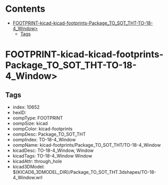 



Contents
========

* [FOOTPRINT-kicad-kicad-footprints-Package_TO_SOT_THT-TO-18-4_Window>](#footprint-kicad-kicad-footprints-package_to_sot_tht-to-18-4_window)
	* [Tags](#tags)

# FOOTPRINT-kicad-kicad-footprints-Package_TO_SOT_THT-TO-18-4_Window>

## Tags

- index: 10652
- hexID: 
- oompType: FOOTPRINT
- oompSize: kicad
- oompColor: kicad-footprints
- oompDesc: Package_TO_SOT_THT
- oompIndex: TO-18-4_Window
- oompName: kicad-footprints/Package_TO_SOT_THT/TO-18-4_Window
- kicadDesc: TO-18-4_Window, Window
- kicadTags: TO-18-4_Window Window
- kicadAttr: through_hole
- kicad3DModel: ${KICAD6_3DMODEL_DIR}/Package_TO_SOT_THT.3dshapes/TO-18-4_Window.wrl
